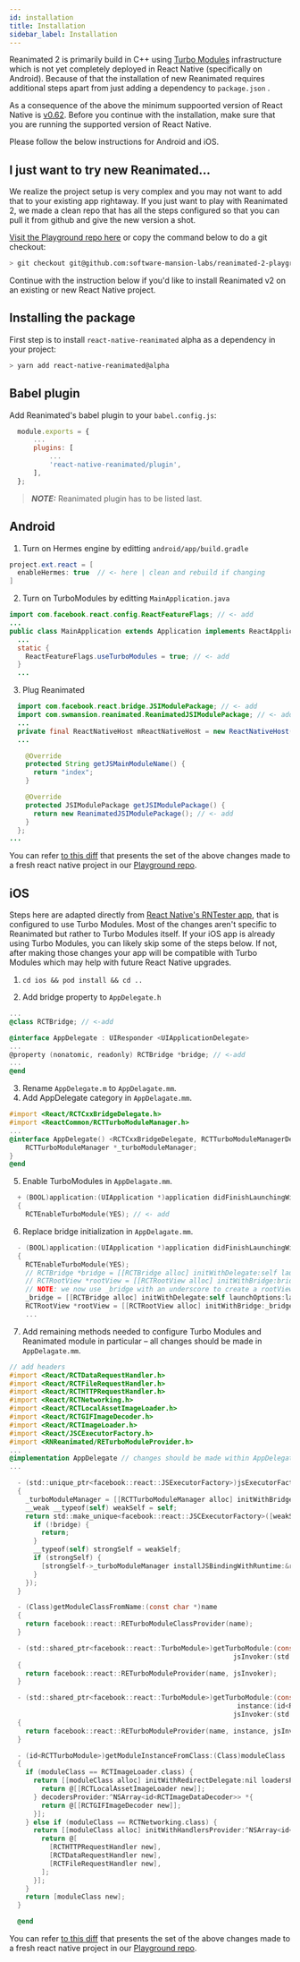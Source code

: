 ```yaml
---
id: installation
title: Installation
sidebar_label: Installation
---
```


Reanimated 2 is primarily build in C++ using [Turbo Modules](https://github.com/react-native-community/discussions-and-proposals/issues/40) infrastructure which is not yet completely deployed in React Native (specifically on Android).
Because of that the installation of new Reanimated requires additional steps apart from just adding a dependency to `package.json` .

As a consequence of the above the minimum suppoorted version of React Native is [v0.62](https://github.com/facebook/react-native/releases/tag/v0.62.0).
Before you continue with the installation, make sure that you are running the supported version of React Native.

Please follow the below instructions for Android and iOS.

## I just want to try new Reanimated...

We realize the project setup is very complex and you may not want to add that to your existing app rightaway.
If you just want to play with Reanimated 2, we made a clean repo that has all the steps configured so that you can pull it from github and give the new version a shot.

[Visit the Playground repo here](https://github.com/software-mansion-labs/reanimated-2-playground) or copy the command below to do a git checkout:
```bash
> git checkout git@github.com:software-mansion-labs/reanimated-2-playground.git
```

Continue with the instruction below if you'd like to install Reanimated v2 on an existing or new React Native project.

## Installing the package

First step is to install `react-native-reanimated` alpha as a dependency in your project:

```bash
> yarn add react-native-reanimated@alpha
```

## Babel plugin

  Add Reanimated's babel plugin to your `babel.config.js`:

  ```js {5}
    module.exports = {
        ...
        plugins: [
            ...
            'react-native-reanimated/plugin',
        ],
    };
  ```

  > **_NOTE:_**  Reanimated plugin has to be listed last.

## Android

1. Turn on Hermes engine by editting `android/app/build.gradle`

  ```java {2}
  project.ext.react = [
    enableHermes: true  // <- here | clean and rebuild if changing
  ]
  ```

2. Turn on TurboModules by editting `MainApplication.java`

  ```java {1,5-7}
  import com.facebook.react.config.ReactFeatureFlags; // <- add
  ...
  public class MainApplication extends Application implements ReactApplication {
    ...
    static {
      ReactFeatureFlags.useTurboModules = true; // <- add
    }
    ...
  ```

3. Plug Reanimated

  ```java {1-2,12-15}
    import com.facebook.react.bridge.JSIModulePackage; // <- add
    import com.swmansion.reanimated.ReanimatedJSIModulePackage; // <- add
    ...
    private final ReactNativeHost mReactNativeHost = new ReactNativeHost(this) {
    ...

      @Override
      protected String getJSMainModuleName() {
        return "index";
      }

      @Override
      protected JSIModulePackage getJSIModulePackage() {
        return new ReanimatedJSIModulePackage(); // <- add
      }
    };
  ...
  ```

You can refer [to this diff](https://github.com/software-mansion-labs/reanimated-2-playground/commit/938d494e9512d9fb82c30c23cc80f82c02abd9ea) that presents the set of the above changes made to a fresh react native project in our [Playground repo](https://github.com/software-mansion-labs/reanimated-2-playground).

## iOS

Steps here are adapted directly from [React Native's RNTester app](https://github.com/facebook/react-native/blob/master/RNTester/RNTester/AppDelegate.mm), that is configured to use Turbo Modules.
Most of the changes aren't specific to Reanimated but rather to Turbo Modules itself.
If your iOS app is already using Turbo Modules, you can likely skip some of the steps below.
If not, after making those changes your app will be compatible with Turbo Modules which may help with future React Native upgrades.

1. `cd ios && pod install && cd ..`

2. Add bridge property to `AppDelegate.h`

  ```objectivec {2,6}
  ...
  @class RCTBridge; // <-add

  @interface AppDelegate : UIResponder <UIApplicationDelegate>
  ...
  @property (nonatomic, readonly) RCTBridge *bridge; // <-add
  ...
  @end
  ```


3. Rename `AppDelegate.m` to `AppDelagate.mm`.
4. Add AppDelegate category in `AppDelagate.mm`.

  ```objectivec {1-2,4-7}
  #import <React/RCTCxxBridgeDelegate.h>
  #import <ReactCommon/RCTTurboModuleManager.h>
  ...
  @interface AppDelegate() <RCTCxxBridgeDelegate, RCTTurboModuleManagerDelegate> {
      RCTTurboModuleManager *_turboModuleManager;
  }
  @end
  ```

5. Enable TurboModules in `AppDelagate.mm`.

  ```objectivec {3}
    + (BOOL)application:(UIApplication *)application didFinishLaunchingWithOptions:(NSDictionary *)launchOptions
    {
      RCTEnableTurboModule(YES); // <- add
  ```

6. Replace bridge initialization in `AppDelagate.mm`.

  ```objectivec {4-8}
    - (BOOL)application:(UIApplication *)application didFinishLaunchingWithOptions:(NSDictionary *)launchOptions
    {
      RCTEnableTurboModule(YES);
      // RCTBridge *bridge = [[RCTBridge alloc] initWithDelegate:self launchOptions:launchOptions];
      // RCTRootView *rootView = [[RCTRootView alloc] initWithBridge:bridge
      // NOTE: we now use _bridge with an underscore to create a rootView
      _bridge = [[RCTBridge alloc] initWithDelegate:self launchOptions:launchOptions];
      RCTRootView *rootView = [[RCTRootView alloc] initWithBridge:_bridge
      ...
  ```

7. Add remaining methods needed to configure Turbo Modules and Reanimated module in particular – all changes should be made in `AppDelagate.mm`.

  ```objectivec
  // add headers
  #import <React/RCTDataRequestHandler.h>
  #import <React/RCTFileRequestHandler.h>
  #import <React/RCTHTTPRequestHandler.h>
  #import <React/RCTNetworking.h>
  #import <React/RCTLocalAssetImageLoader.h>
  #import <React/RCTGIFImageDecoder.h>
  #import <React/RCTImageLoader.h>
  #import <React/JSCExecutorFactory.h>
  #import <RNReanimated/RETurboModuleProvider.h>
  ...
  @implementation AppDelegate // changes should be made within AppDelegate's implementation
  ...

	- (std::unique_ptr<facebook::react::JSExecutorFactory>)jsExecutorFactoryForBridge:(RCTBridge *)bridge
	{
	  _turboModuleManager = [[RCTTurboModuleManager alloc] initWithBridge:bridge delegate:self];
	  __weak __typeof(self) weakSelf = self;
	  return std::make_unique<facebook::react::JSCExecutorFactory>([weakSelf, bridge](facebook::jsi::Runtime &runtime) {
	    if (!bridge) {
	      return;
	    }
	    __typeof(self) strongSelf = weakSelf;
	    if (strongSelf) {
	      [strongSelf->_turboModuleManager installJSBindingWithRuntime:&runtime];
	    }
	  });
	}

	- (Class)getModuleClassFromName:(const char *)name
	{
	  return facebook::react::RETurboModuleClassProvider(name);
	}

	- (std::shared_ptr<facebook::react::TurboModule>)getTurboModule:(const std::string &)name
	                                                      jsInvoker:(std::shared_ptr<facebook::react::CallInvoker>)jsInvoker
	{
	  return facebook::react::RETurboModuleProvider(name, jsInvoker);
	}

	- (std::shared_ptr<facebook::react::TurboModule>)getTurboModule:(const std::string &)name
	                                                       instance:(id<RCTTurboModule>)instance
	                                                      jsInvoker:(std::shared_ptr<facebook::react::CallInvoker>)jsInvoker
	{
	  return facebook::react::RETurboModuleProvider(name, instance, jsInvoker);
	}

	- (id<RCTTurboModule>)getModuleInstanceFromClass:(Class)moduleClass
	{
	  if (moduleClass == RCTImageLoader.class) {
	    return [[moduleClass alloc] initWithRedirectDelegate:nil loadersProvider:^NSArray<id<RCTImageURLLoader>> *{
	      return @[[RCTLocalAssetImageLoader new]];
	    } decodersProvider:^NSArray<id<RCTImageDataDecoder>> *{
	      return @[[RCTGIFImageDecoder new]];
	    }];
	  } else if (moduleClass == RCTNetworking.class) {
	    return [[moduleClass alloc] initWithHandlersProvider:^NSArray<id<RCTURLRequestHandler>> *{
	      return @[
	        [RCTHTTPRequestHandler new],
	        [RCTDataRequestHandler new],
	        [RCTFileRequestHandler new],
	      ];
	    }];
	  }
	  return [moduleClass new];
	}

	@end
  ```

  You can refer [to this diff](https://github.com/software-mansion-labs/reanimated-2-playground/commit/f6f2b77496bc00601150f98ea19a341f844d06a3) that presents the set of the above changes made to a fresh react native project in our [Playground repo](https://github.com/software-mansion-labs/reanimated-2-playground).

